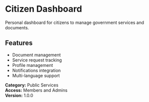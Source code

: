 # Citizen Dashboard

Personal dashboard for citizens to manage government services and documents.

## Features
- Document management
- Service request tracking
- Profile management
- Notifications integration
- Multi-language support

**Category:** Public Services  
**Access:** Members and Admins  
**Version:** 1.0.0
